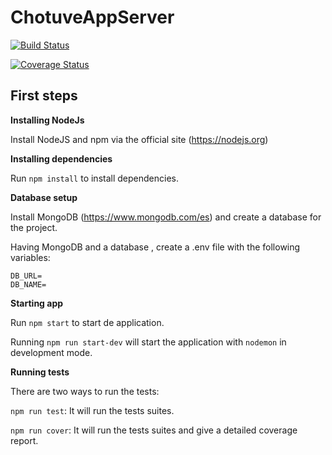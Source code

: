 # ChotuveAppServer

[![Build Status](https://travis-ci.org/ChutuveG3/ChotuveAppServer.svg?branch=develop)](https://travis-ci.org/ChutuveG3/ChotuveAppServer)

[![Coverage Status](https://coveralls.io/repos/github/ChutuveG3/ChotuveAppServer/badge.svg?branch=add-coveralls-2)](https://coveralls.io/github/ChutuveG3/ChotuveAppServer?branch=add-coveralls-2)

## First steps

**Installing NodeJs** 

Install NodeJS and npm via the official site (https://nodejs.org)

**Installing dependencies**

Run `npm install` to install dependencies.

**Database setup**

Install MongoDB (https://www.mongodb.com/es) and create a database for the project.

Having MongoDB and a database , create a .env file with the following variables:

```
DB_URL=
DB_NAME=
```

**Starting app**

Run `npm start` to start de application.

Running `npm run start-dev` will start the application with `nodemon` in development mode.

**Running tests**

There are two ways to run the tests:

`npm run test`: It will run the tests suites.

`npm run cover`: It will run the tests suites and give a detailed coverage report.